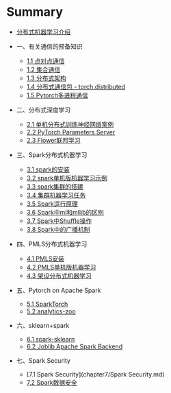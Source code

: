 # Summary

* [分布式机器学习介绍](README.md)
* 一、有关通信的预备知识

    * [1.1 点对点通信](chapter1/点对点通信.md)
    * [1.2 集合通信](chapter1/集合通信.md)
    * [1.3 分布式架构](chapter1/分布式架构.md)
    * [1.4 分布式通信包 - torch.distributed](chapter1/torch_distributed.md)
    * [1.5 Pytorch多进程通信](chapter1/PyTorch进程通信.md)

* 二、分布式深度学习
    * [2.1 单机分布式训练神经网络案例](chapter2/单机分布式训练MINIST.md)
    * [2.2 PyTorch Parameters Server](chapter2/PyTorch-ps.md)
    * [2.3 Flower联邦学习](chapter2/Flower联邦学习.md)
* 三、Spark分布式机器学习
    *  [3.1 spark的安装](chapter3/spark的安装.md)
    *  [3.2 spark单机版机器学习示例](chapter3/spark单机版机器学习示例.md)
    *  [3.3  spark集群的搭建](chapter3/spark集群的搭建.md)
    *  [3.4  集群机器学习任务](chapter3/集群机器学习任务.md)
    *  [3.5  Spark运行原理](chapter3/Spark运行原理.md)
    *  [3.6 Spark中ml和mllib的区别](chapter3/Spark中ml和mllib的区别.md)
    *  [3.7 Spark中Shuffle操作](chapter3/Spark中Shuffle操作.md)
    *  [3.8 Spark中的广播机制](chapter3/Spark中的广播机制.md)
* 四、PMLS分布式机器学习
    * [4.1 PMLS安装](chapter4/PMLS安装.md)
    * [4.2 PMLS单机版机器学习](chapter4/PMLS单机版机器学习.md)
    * [4.3 架设分布式机器学习](chapter4/分布式机器学习.md)
* 五、Pytorch on Apache Spark
    * [5.1 SparkTorch](chapter5/SparkTorch的安装.md)
    * [5.2 analytics-zoo](chapter5/analytics-zoo.md)
* 六、sklearn+spark
    * [6.1 spark-sklearn](chapter6/spark-sklearn.md)
    * [6.2 Joblib Apache Spark Backend](chapter6/joblibspark.md)
* 七、Spark Security
    * [7.1 Spark Security](chapter7/Spark Security.md)
    * [7.2 Spark数据安全](chapter7/Spark数据安全.md)

